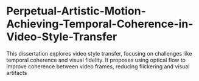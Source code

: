 # Perpetual-Artistic-Motion-Achieving-Temporal-Coherence-in-Video-Style-Transfer
This dissertation explores video style transfer, focusing on challenges like temporal coherence and visual fidelity. It proposes using optical flow to improve coherence between video frames, reducing flickering and visual artifacts
